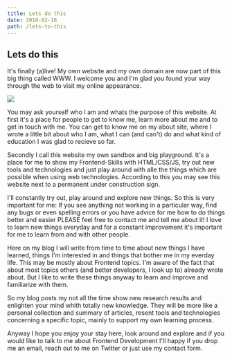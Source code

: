 ```yaml
---
title: Lets do this
date: 2016-02-16
path: /lets-to-this
---
```


## Lets do this

It's finally (a)live! My own website and my own domain are now part of this big thing called WWW. I welcome you and I'm glad you found your way through the web to visit my online appearance.

![](https://media.giphy.com/media/YEL7FJP6ed008/source.gif)

You may ask yourself who I am and whats the purpose of this website. At first it's a place for people to get to know me, learn more about me and to get in touch with me. You can get to know me on my about site, where I wrote a little bit about who I am, what I can (and can't) do and what kind of education I was glad to recieve so far.

Secondly I call this website my own sandbox and big playground. It's a place for me to show my Frontend-Skills with HTML/CSS/JS, try out new tools and technologies and just play around with alle the things which are possible when using web technologies. According to this you may see this website next to a permanent under construction sign.

I'll constantly try out, play around and explore new things. So this is very important for me: If you see anything not working in a particular way, find any bugs or even spelling errors or you have advice for me how to do things better and easier PLEASE feel free to contact me and tell me about it! I love to learn new things everyday and for a constant improvement it's important for me to learn from and with other people.

Here on my blog I will write from time to time about new things I have learned, things I'm interested in and things that bother me in my everday life. This may be mostly about Frontend topics. I'm aware of the fact that about most topics others (and better developers, I look up to) already wrote about. But I like to write these things anyway to learn and improve and familiarize with them.

So my blog posts my not all the time show new research results and enlighten your mind whith totally new knowledge. They will be more like a personal collection and summary of articles, resent tools and technologies concerning a specific topic, mainly to support my own learning process.

Anyway I hope you enjoy your stay here, look around and explore and if you would like to talk to me about Frontend Development I'll happy if you drop me an email, reach out to me on Twitter or just use my contact form.